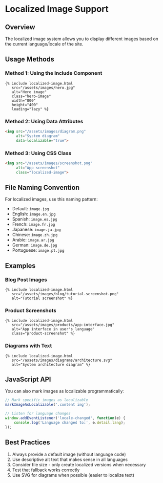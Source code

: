 # Localized Image Support

## Overview
The localized image system allows you to display different images based on the current language/locale of the site.

## Usage Methods

### Method 1: Using the Include Component
```liquid
{% include localized-image.html 
   src="/assets/images/hero.jpg" 
   alt="Hero image" 
   class="hero-image"
   width="800"
   height="400"
   loading="lazy" %}
```

### Method 2: Using Data Attributes
```html
<img src="/assets/images/diagram.png" 
     alt="System diagram" 
     data-localizable="true">
```

### Method 3: Using CSS Class
```html
<img src="/assets/images/screenshot.png" 
     alt="App screenshot" 
     class="localized-image">
```

## File Naming Convention
For localized images, use this naming pattern:
- Default: `image.jpg`
- English: `image.en.jpg`
- Spanish: `image.es.jpg`
- French: `image.fr.jpg`
- Japanese: `image.ja.jpg`
- Chinese: `image.zh.jpg`
- Arabic: `image.ar.jpg`
- German: `image.de.jpg`
- Portuguese: `image.pt.jpg`

## Examples

### Blog Post Images
```liquid
{% include localized-image.html 
   src="/assets/images/blog/tutorial-screenshot.png" 
   alt="Tutorial screenshot" %}
```

### Product Screenshots
```liquid
{% include localized-image.html 
   src="/assets/images/products/app-interface.jpg" 
   alt="App interface in user's language"
   class="product-screenshot" %}
```

### Diagrams with Text
```liquid
{% include localized-image.html 
   src="/assets/images/diagrams/architecture.svg" 
   alt="System architecture diagram" %}
```

## JavaScript API
You can also mark images as localizable programmatically:

```javascript
// Mark specific images as localizable
markImageAsLocalizable('.content img');

// Listen for language changes
window.addEventListener('locale-changed', function(e) {
    console.log('Language changed to:', e.detail.lang);
});
```

## Best Practices
1. Always provide a default image (without language code)
2. Use descriptive alt text that makes sense in all languages
3. Consider file size - only create localized versions when necessary
4. Test that fallback works correctly
5. Use SVG for diagrams when possible (easier to localize text)